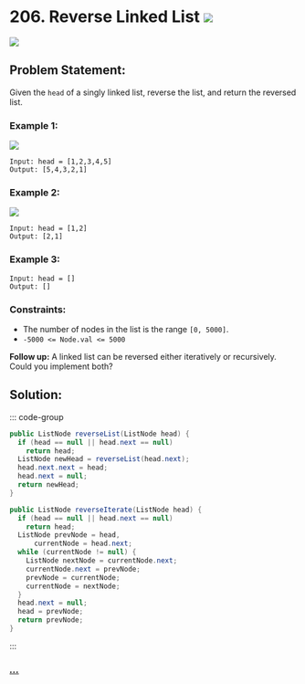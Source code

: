 # 206. Reverse Linked List [![][share]](https://leetcode.com/problems/reverse-linked-list)

![][easy]

## Problem Statement:

Given the `head` of a singly linked list, reverse the list, and return the reversed list.

### Example 1:

![](https://assets.leetcode.com/uploads/2021/02/19/rev1ex1.jpg)

```
Input: head = [1,2,3,4,5]
Output: [5,4,3,2,1]
```

### Example 2:

![](https://assets.leetcode.com/uploads/2021/02/19/rev1ex2.jpg)

```
Input: head = [1,2]
Output: [2,1]
```

### Example 3:

```
Input: head = []
Output: []
```

### Constraints:

- The number of nodes in the list is the range `[0, 5000]`.
- `-5000 <= Node.val <= 5000`

**Follow up:** A linked list can be reversed either iteratively or recursively. Could you implement both?

## Solution:

::: code-group

```java
public ListNode reverseList(ListNode head) {
  if (head == null || head.next == null)
    return head;
  ListNode newHead = reverseList(head.next);
  head.next.next = head;
  head.next = null;
  return newHead;
}

public ListNode reverseIterate(ListNode head) {
  if (head == null || head.next == null)
    return head;
  ListNode prevNode = head,
      currentNode = head.next;
  while (currentNode != null) {
    ListNode nextNode = currentNode.next;
    currentNode.next = prevNode;
    prevNode = currentNode;
    currentNode = nextNode;
  }
  head.next = null;
  head = prevNode;
  return prevNode;
}
```

:::

### [_..._](#)

```

```

<!----------------------------------{ link }--------------------------------->

[share]: https://img.icons8.com/external-anggara-blue-anggara-putra/20/000000/external-share-user-interface-basic-anggara-blue-anggara-putra-2.png
[easy]: https://img.shields.io/badge/Difficulty-Easy-bright.svg
[medium]: https://img.shields.io/badge/Difficulty-Medium-yellow.svg
[hard]: https://img.shields.io/badge/Difficulty-Hard-red.svg
